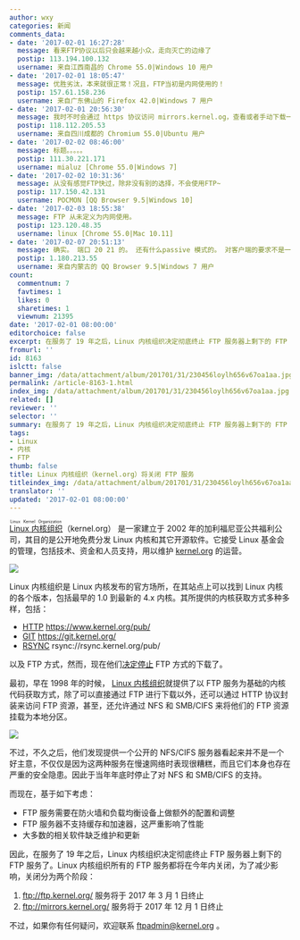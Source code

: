 ```yaml
---
author: wxy
categories: 新闻
comments_data:
- date: '2017-02-01 16:27:28'
  message: 看来FTP协议以后只会越来越小众，走向灭亡的边缘了
  postip: 113.194.100.132
  username: 来自江西南昌的 Chrome 55.0|Windows 10 用户
- date: '2017-02-01 18:05:47'
  message: 优胜劣汰，本来就很正常！况且，FTP当初是内网使用的！
  postip: 157.61.158.236
  username: 来自广东佛山的 Firefox 42.0|Windows 7 用户
- date: '2017-02-01 20:56:30'
  message: 我时不时会通过 https 协议访问 mirrors.kernel.og，查看或者手动下载一些包，还好这个只是关闭 FTP 通道。
  postip: 118.112.205.53
  username: 来自四川成都的 Chromium 55.0|Ubuntu 用户
- date: '2017-02-02 08:46:00'
  message: 标题。。。。。
  postip: 111.30.221.171
  username: mialuz [Chrome 55.0|Windows 7]
- date: '2017-02-02 10:31:36'
  message: 从没有感觉FTP快过，除非没有别的选择，不会使用FTP~
  postip: 117.150.42.131
  username: POCMON [QQ Browser 9.5|Windows 10]
- date: '2017-02-03 18:55:38'
  message: FTP 从未定义为内网使用。
  postip: 123.120.48.35
  username: linux [Chrome 55.0|Mac 10.11]
- date: '2017-02-07 20:51:13'
  message: 确实。 端口 20 21 的。 还有什么passive 模式的。 对客户端的要求不是一般高。 现在都是NAT上网，不实用。
  postip: 1.180.213.55
  username: 来自内蒙古的 QQ Browser 9.5|Windows 7 用户
count:
  commentnum: 7
  favtimes: 1
  likes: 0
  sharetimes: 1
  viewnum: 21395
date: '2017-02-01 08:00:00'
editorchoice: false
excerpt: 在服务了 19 年之后，Linux 内核组织决定彻底终止 FTP 服务器上剩下的 FTP 服务了。Linux 内核组织所有的 FTP 服务都将在今年内关闭
fromurl: ''
id: 8163
islctt: false
banner_img: /data/attachment/album/201701/31/230456loylh656v67oa1aa.jpg
permalink: /article-8163-1.html
index_img: /data/attachment/album/201701/31/230456loylh656v67oa1aa.jpg
related: []
reviewer: ''
selector: ''
summary: 在服务了 19 年之后，Linux 内核组织决定彻底终止 FTP 服务器上剩下的 FTP 服务了。Linux 内核组织所有的 FTP 服务都将在今年内关闭
tags:
- Linux
- 内核
- FTP
thumb: false
title: Linux 内核组织（kernel.org）将关闭 FTP 服务
titleindex_img: /data/attachment/album/201701/31/230456loylh656v67oa1aa.jpg
translator: ''
updated: '2017-02-01 08:00:00'
---
```


<ruby> <a href="https://www.kernel.org/">  Linux 内核组织 </a> <rp>  （ </rp> <rt>  Linux Kernel Organization </rt> <rp>  ） </rp></ruby>（kernel.org） 是一家建立于 2002 年的加利福尼亚公共福利公司，其目的是公开地免费分发 Linux 内核和其它开源软件。它接受 Linux 基金会的管理，包括技术、资金和人员支持，用以维护 [kernel.org](https://www.kernel.org/) 的运营。


![](/data/attachment/album/201701/31/230456loylh656v67oa1aa.jpg)


Linux 内核组织是 Linux 内核发布的官方场所，在其站点上可以找到 Linux 内核的各个版本，包括最早的 1.0 到最新的 4.x 内核。其所提供的内核获取方式多种多样，包括：


* [HTTP](https://www.ietf.org/rfc/rfc2616.txt) <https://www.kernel.org/pub/>
* [GIT](https://git-scm.com/) <https://git.kernel.org/>
* [RSYNC](https://rsync.samba.org/) rsync://rsync.kernel.org/pub/


以及 FTP 方式，然而，现在他们[决定停止](https://kernel.org/shutting-down-ftp-services.html) FTP 方式的下载了。


最初，早在 1998 年的时候， [Linux 内核组织](http://kernel.org/)就提供了以 FTP 服务为基础的内核代码获取方式，除了可以直接通过 FTP 进行下载以外，还可以通过 HTTP 协议封装来访问 FTP 资源，甚至，还允许通过 NFS 和 SMB/CIFS 来将他们的 FTP 资源挂载为本地分区。


![](/data/attachment/album/201701/31/223911knuau6uz7u4i08k4.jpg)


不过，不久之后，他们发现提供一个公开的 NFS/CIFS 服务器看起来并不是一个好主意，不仅仅是因为这两种服务在慢速网络时表现很糟糕，而且它们本身也存在严重的安全隐患。因此于当年年底时停止了对 NFS 和 SMB/CIFS 的支持。


而现在，基于如下考虑：


* FTP 服务需要在防火墙和负载均衡设备上做额外的配置和调整
* FTP 服务器不支持缓存和加速器，这严重影响了性能
* 大多数的相关软件缺乏维护和更新


因此，在服务了 19 年之后，Linux 内核组织决定彻底终止 FTP 服务器上剩下的 FTP 服务了。Linux 内核组织所有的 FTP 服务都将在今年内关闭，为了减少影响，关闭分为两个阶段：


1. <ftp://ftp.kernel.org/> 服务将于 2017 年 3 月 1 日终止
2. <ftp://mirrors.kernel.org/> 服务将于 2017 年 12 月 1 日终止


不过，如果你有任何疑问，欢迎联系 [ftpadmin@kernel.org](mailto:ftpadmin@kernel.org) 。